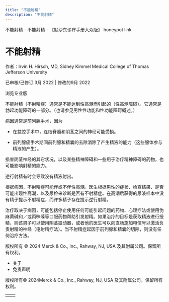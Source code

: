 ```yaml
---
title: "不能射精"
description: "不能射精"
---
```


﻿不能射精 \- 不能射精 \- 《默沙东诊疗手册大众版》 honeypot link

# 不能射精

作者：Irvin H. Hirsch, MD, Sidney Kimmel Medical College of Thomas Jefferson
University

已审核/已修订 3月 2022 \| 修改的9月 2022

浏览专业版

不能射精（不射精症）通常是不能达到性高潮而引起的（性高潮障碍）。它通常是勃起功能障碍的一部分。（也请参见男性性功能和性功能障碍概述。）

病因通常是前列腺手术，因为

- 在盆腔手术中，连结脊髓和阴茎之间的神经可能受损。

- 前列腺癌手术期间前列腺和精囊的去除消除了产生精液的能力（这些腺体参与精液的产生）。


损害阴茎神经的其它状况，以及某些精神障碍和一些用于治疗精神障碍的药物，也可能影响射精的能力。

逆行射精有时会导致没有精液射出。

根据病因，不射精症可能伴或不伴性高潮。医生根据男性的症状、检查结果、是否可能出现性高潮，以及尿检来诊断是否有不射精症。在高潮后获得的尿液样本中没有精子提示不射精症，而许多精子存在提示逆行射精。

治疗取决于病因，可能包括停止使用任何可能引起问题的药物、心理疗法或使用伪麻黄碱和／或丙咪嗪等口服药物帮助引发射精。如果治疗的目标是获取精液进行授精，则该男子可以使用阴茎振动器，或者他的医生可以向直肠施加电信号以激活负责射精的神经（电射精疗法）。当不射精症起因于前列腺和精囊的切除，则没有任何治疗方法。



版权所有 © 2024
Merck & Co., Inc., Rahway, NJ, USA 及其附属公司。保留所有权利。

- 关于
- 免责声明

版权所有© 2024Merck & Co., Inc., Rahway, NJ, USA 及其附属公司。保留所有权利。

|     |     |
| --- | --- |
|  |  |